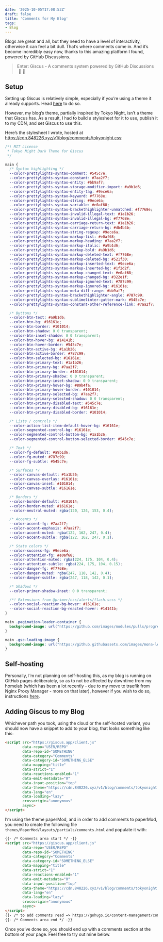 ```yaml
---
date: '2025-10-05T17:08:53Z'
draft: false
title: 'Comments for My Blog'
tags:
- Blog
---
```

Blogs are great and all, but they need to have a level of interactivity, otherwise it can feel a bit dull. That’s where comments come in. And it’s become incredibly easy now, thanks to this amazing platform I found, powered by GitHub Discussions.

> Enter: Giscus - A comments system powered by GitHub Discussions  💬 💎

## Setup

Setting up Giscus is relatively simple, especially if you’re using a theme it already supports. Head [here](https://giscus.app/) to do so.

However, my blog’s theme, partially inspired by Tokyo Night, isn’t a theme that Giscus has. As a result, I had to build a stylesheet for it to use, publish it to my CDN, and set Giscus to use this. 

Here’s the stylesheet I wrote, hosted at https://cdn.848226.xyz/v1/blog/comments/tokyonight.css:

```css
/*! MIT License
 * Tokyo Night Dark Theme for Giscus
 */

main {
  /* Syntax highlighting */
  --color-prettylights-syntax-comment: #545c7e;
  --color-prettylights-syntax-constant: #7aa2f7;
  --color-prettylights-syntax-entity: #bb9af7;
  --color-prettylights-syntax-storage-modifier-import: #a9b1d6;
  --color-prettylights-syntax-entity-tag: #9ece6a;
  --color-prettylights-syntax-keyword: #f7768e;
  --color-prettylights-syntax-string: #9ece6a;
  --color-prettylights-syntax-variable: #e0af68;
  --color-prettylights-syntax-brackethighlighter-unmatched: #f7768e;
  --color-prettylights-syntax-invalid-illegal-text: #1a1b26;
  --color-prettylights-syntax-invalid-illegal-bg: #f7768e;
  --color-prettylights-syntax-carriage-return-text: #1a1b26;
  --color-prettylights-syntax-carriage-return-bg: #db4b4b;
  --color-prettylights-syntax-string-regexp: #9ece6a;
  --color-prettylights-syntax-markup-list: #e0af68;
  --color-prettylights-syntax-markup-heading: #7aa2f7;
  --color-prettylights-syntax-markup-italic: #a9b1d6;
  --color-prettylights-syntax-markup-bold: #a9b1d6;
  --color-prettylights-syntax-markup-deleted-text: #f7768e;
  --color-prettylights-syntax-markup-deleted-bg: #521f30;
  --color-prettylights-syntax-markup-inserted-text: #9ece6a;
  --color-prettylights-syntax-markup-inserted-bg: #1f2d2f;
  --color-prettylights-syntax-markup-changed-text: #e0af68;
  --color-prettylights-syntax-markup-changed-bg: #322e1f;
  --color-prettylights-syntax-markup-ignored-text: #787c99;
  --color-prettylights-syntax-markup-ignored-bg: #16161e;
  --color-prettylights-syntax-meta-diff-range: #bb9af7;
  --color-prettylights-syntax-brackethighlighter-angle: #787c99;
  --color-prettylights-syntax-sublimelinter-gutter-mark: #545c7e;
  --color-prettylights-syntax-constant-other-reference-link: #7aa2f7;

  /* Buttons */
  --color-btn-text: #a9b1d6;
  --color-btn-bg: #16161e;
  --color-btn-border: #101014;
  --color-btn-shadow: 0 0 transparent;
  --color-btn-inset-shadow: 0 0 transparent;
  --color-btn-hover-bg: #14141b;
  --color-btn-hover-border: #545c7e;
  --color-btn-active-bg: #1a1b26;
  --color-btn-active-border: #787c99;
  --color-btn-selected-bg: #16161e;
  --color-btn-primary-text: #1a1b26;
  --color-btn-primary-bg: #7aa2f7;
  --color-btn-primary-border: #101014;
  --color-btn-primary-shadow: 0 0 transparent;
  --color-btn-primary-inset-shadow: 0 0 transparent;
  --color-btn-primary-hover-bg: #89b4fa;
  --color-btn-primary-hover-border: #101014;
  --color-btn-primary-selected-bg: #7aa2f7;
  --color-btn-primary-selected-shadow: 0 0 transparent;
  --color-btn-primary-disabled-text: #545c7e;
  --color-btn-primary-disabled-bg: #16161e;
  --color-btn-primary-disabled-border: #101014;

  /* Lists / controls */
  --color-action-list-item-default-hover-bg: #16161e;
  --color-segmented-control-bg: #16161e;
  --color-segmented-control-button-bg: #1a1b26;
  --color-segmented-control-button-selected-border: #545c7e;

  /* Text */
  --color-fg-default: #a9b1d6;
  --color-fg-muted: #787c99;
  --color-fg-subtle: #545c7e;

  /* Surfaces */
  --color-canvas-default: #1a1b26;
  --color-canvas-overlay: #16161e;
  --color-canvas-inset: #101014;
  --color-canvas-subtle: #16161e;

  /* Borders */
  --color-border-default: #101014;
  --color-border-muted: #16161e;
  --color-neutral-muted: rgba(120, 124, 153, 0.4);

  /* Accents */
  --color-accent-fg: #7aa2f7;
  --color-accent-emphasis: #7aa2f7;
  --color-accent-muted: rgba(122, 162, 247, 0.4);
  --color-accent-subtle: rgba(122, 162, 247, 0.1);

  /* State colors */
  --color-success-fg: #9ece6a;
  --color-attention-fg: #e0af68;
  --color-attention-muted: rgba(224, 175, 104, 0.4);
  --color-attention-subtle: rgba(224, 175, 104, 0.15);
  --color-danger-fg: #f7768e;
  --color-danger-muted: rgba(247, 118, 142, 0.4);
  --color-danger-subtle: rgba(247, 118, 142, 0.1);

  /* Shadows */
  --color-primer-shadow-inset: 0 0 transparent;

  /*! Extensions from @primer/css/alerts/flash.scss */
  --color-social-reaction-bg-hover: #16161e;
  --color-social-reaction-bg-reacted-hover: #14141b;
}

main .pagination-loader-container {
  background-image: url("https://github.com/images/modules/pulls/progressive-disclosure-line-dark.svg");
}

main .gsc-loading-image {
  background-image: url("https://github.githubassets.com/images/mona-loading-dark.gif");
}
```

## Self-hosting

Personally, I’m not planning on self-hosting this, as my blog is running on GitHub pages deliberately, so as to not be affected by downtime from my homelab (which has been a lot recently - due to my move to traefik from Nginx Proxy Manager - more on that later), however if you wish to do so, instructions [here](https://github.com/giscus/giscus/blob/main/SELF-HOSTING.md).

## Adding Giscus to my Blog

Whichever path you took, using the cloud or the self-hosted variant, you should now have a snippet to add to your blog, that looks something like this:

```html
<script src="https://giscus.app/client.js"
        data-repo="USER/REPO"
        data-repo-id="SOMETHING"
        data-category="Comments"
        data-category-id="SOMETHING_ELSE"
        data-mapping="title"
        data-strict="1"
        data-reactions-enabled="1"
        data-emit-metadata="0"
        data-input-position="top"
        data-theme="https://cdn.848226.xyz/v1/blog/comments/tokyonight.css"
        data-lang="en"
        data-loading="lazy"
        crossorigin="anonymous"
        async>
</script>
```

I’m using the theme paperMod, and in order to add comments to paperMod, you need to create the following file `themes/PaperMod/layouts/partials/comments.html`  and populate it with:

```html
{{- /* Comments area start */ -}}
<script src="https://giscus.app/client.js"
        data-repo="USER/REPO"
        data-repo-id="SOMETHING"
        data-category="Comments"
        data-category-id="SOMETHING_ELSE"
        data-mapping="title"
        data-strict="1"
        data-reactions-enabled="1"
        data-emit-metadata="0"
        data-input-position="top"
        data-theme="https://cdn.848226.xyz/v1/blog/comments/tokyonight.css"
        data-lang="en"
        data-loading="lazy"
        crossorigin="anonymous"
        async>
</script>
{{- /* to add comments read => https://gohugo.io/content-management/comments/ */ -}}
{{- /* Comments area end */ -}}
```

Once you’ve done so, you should end up with a comments section at the bottom of your page. Feel free to try out mine below.